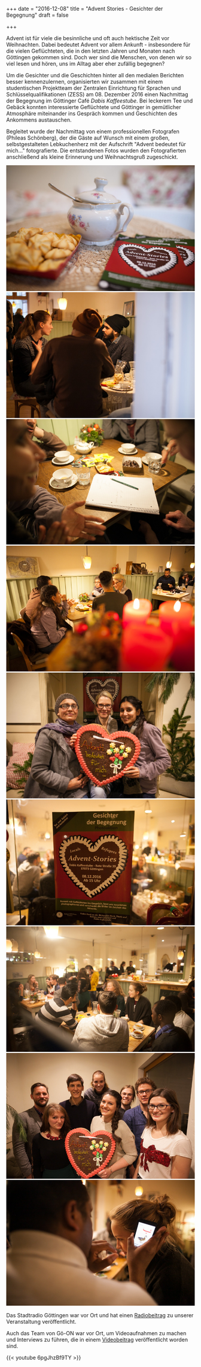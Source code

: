 +++
date = "2016-12-08"
title = "Advent Stories - Gesichter der Begegnung"
draft = false

+++

Advent ist für viele die besinnliche und oft auch hektische Zeit vor Weihnachten.
Dabei bedeutet Advent vor allem Ankunft - insbesondere für die vielen Geflüchteten,
die in den letzten Jahren und Monaten nach Göttingen gekommen sind.
Doch wer sind die Menschen,
von denen wir so viel lesen und hören,
uns im Alltag aber eher zufällig begegnen?

Um die Gesichter und die Geschichten hinter all den medialen Berichten besser kennenzulernen,
organisierten wir zusammen mit einem studentischen Projektteam der
Zentralen Einrichtung für Sprachen und Schlüsselqualifikationen (ZESS)
am 08. Dezember 2016 einen Nachmittag der Begegnung im Göttinger Café *Dabis Kaffeestube*.
Bei leckerem Tee und Gebäck konnten interessierte Geflüchtete und Göttinger
in gemütlicher Atmosphäre miteinander ins Gespräch kommen
und Geschichten des Ankommens austauschen.

Begleitet wurde der Nachmittag von einem professionellen Fotografen (Phileas Schönberg),
der die Gäste auf Wunsch mit einem großen, selbstgestalteten Lebkuchenherz mit der Aufschrift
"Advent bedeutet für mich..." fotografierte.
Die entstandenen Fotos wurden den Fotografierten anschließend als kleine Erinnerung und Weihnachtsgruß zugeschickt.

![2016-12-08_IMG_9819](/images/2016-12-08_IMG_9819.jpg)
![2016-12-08_IMG_9847](/images/2016-12-08_IMG_9847.jpg)
![2016-12-08_IMG_9856](/images/2016-12-08_IMG_9856.jpg)
![2016-12-08_IMG_9888](/images/2016-12-08_IMG_9888.jpg)
![2016-12-08_IMG_9909](/images/2016-12-08_IMG_9909.jpg)
![2016-12-08_IMG_9915](/images/2016-12-08_IMG_9915.jpg)
![2016-12-08_IMG_9917](/images/2016-12-08_IMG_9917.jpg)
![2016-12-08_IMG_9925](/images/2016-12-08_IMG_9925.jpg)
![2016-12-08_IMG_9941](/images/2016-12-08_IMG_9941.jpg)

Das Stadtradio Göttingen war vor Ort und hat einen
[Radiobeitrag](http://www.stadtradio-goettingen.de/beitraege/uni_und_wissenschaft/archiv/2016/adventsgeschichten_ein_nachmittag_der_begegnungen_fuer_goettinger_und_gefluechtete/index_ger.html)
zu unserer Veranstaltung veröffentlicht.

Auch das Team von Gö-ON war vor Ort, um Videoaufnahmen zu machen und Interviews zu führen,
die in einem
[Videobeitrag](https://youtu.be/6pgJhzBf9TY)
veröffentlicht worden sind.

{{< youtube 6pgJhzBf9TY >}}

